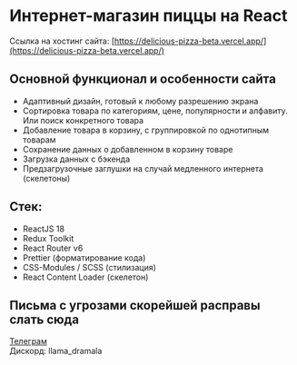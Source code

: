# Интернет-магазин пиццы на React

Ссылка на хостинг сайта: [https://delicious-pizza-beta.vercel.app/](https://delicious-pizza-beta.vercel.app/)

## Основной функционал и особенности сайта

- Адаптивный дизайн, готовый к любому разрешению экрана
- Сортировка товара по категориям, цене, популярности и алфавиту. Или поиск конкретного товара
- Добавление товара в корзину, с группировкой по однотипным товарам
- Сохранение данных о добавленном в корзину товаре
- Загрузка данных с бэкенда
- Предзагрузочные заглушки на случай медленного интернета (скелетоны)

## Стек:

- ReactJS 18
- Redux Toolkit
- React Router v6
- Prettier (форматирование кода)
- CSS-Modules / SCSS (стилизация)
- React Content Loader (скелетон)

## Письма с угрозами скорейшей расправы слать сюда

[Телеграм](https://t.me/llama_baldeet)  
Дискорд: llama_dramala
